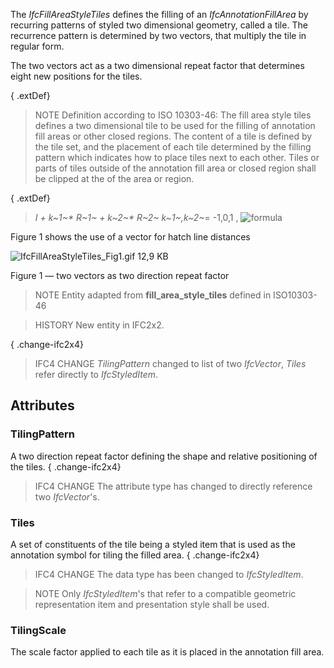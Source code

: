 The _IfcFillAreaStyleTiles_ defines the filling of an _IfcAnnotationFillArea_ by recurring patterns of styled two dimensional geometry, called a tile. The recurrence pattern is determined by two vectors, that multiply the tile in regular form.

<!-- end of short definition -->


The two vectors act as a two dimensional repeat factor that determines eight new positions for the tiles.

{ .extDef}
> NOTE Definition according to ISO 10303-46:
> The fill area style tiles defines a two dimensional tile to be used for the filling of annotation fill areas or other closed regions. The content of a tile is defined by the tile set, and the placement of each tile determined by the filling pattern which indicates how to place tiles next to each other. Tiles or parts of tiles outside of the annotation fill area or closed region shall be clipped at the of the area or region.

{ .extDef}
> _I + k~1~\* R~1~ +
k~2~\* R~2~_  _k~1~,k~2~_= -1,0,1 , ![formula](../../../../figures/ifcfillareastyletilesymbolwithstyle_fig1.gif)
>

Figure 1 shows the use of a vector for hatch line distances

![IfcFillAreaStyleTiles_Fig1.gif 12,9 KB](../../../../figures/ifcfillareastyletiles_fig1.gif)

Figure 1 — two vectors as two direction repeat factor

> NOTE Entity adapted from **fill_area_style_tiles** defined in ISO10303-46

> HISTORY New entity in IFC2x2.

{ .change-ifc2x4}
> IFC4 CHANGE _TilingPattern_ changed to list of two _IfcVector_, _Tiles_ refer directly to _IfcStyledItem_.

## Attributes

### TilingPattern
A two direction repeat factor defining the shape and relative positioning of the tiles.
{ .change-ifc2x4}
> IFC4 CHANGE The attribute type has changed to directly reference two _IfcVector_'s.

### Tiles
A set of constituents of the tile being a styled item that is used as the annotation symbol for tiling the filled area.
{ .change-ifc2x4}
> IFC4 CHANGE The data type has been changed to _IfcStyledItem_.

> NOTE Only _IfcStyledItem_'s that refer to a compatible geometric representation item and presentation style shall be used.

### TilingScale
The scale factor applied to each tile as it is placed in the annotation fill area.
